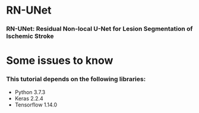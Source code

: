 # RN-UNet
### RN-UNet: Residual Non-local U-Net for Lesion Segmentation of Ischemic Stroke
# Some issues to know
### This tutorial depends on the following libraries:
- Python 3.7.3
- Keras 2.2.4
- Tensorflow 1.14.0
